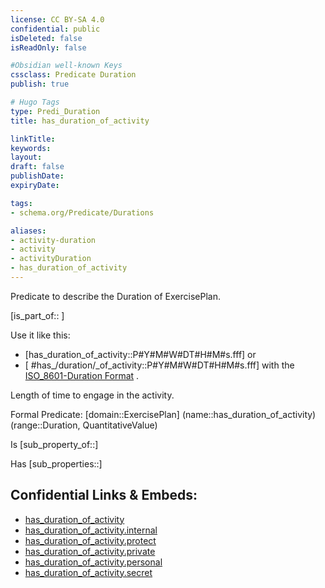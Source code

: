 ```yaml
---
license: CC BY-SA 4.0
confidential: public
isDeleted: false
isReadOnly: false

#Obsidian well-known Keys
cssclass: Predicate Duration
publish: true

# Hugo Tags
type: Predi_Duration
title: has_duration_of_activity

linkTitle: 
keywords: 
layout: 
draft: false
publishDate:
expiryDate: 

tags:
- schema.org/Predicate/Durations

aliases:
- activity-duration
- activity
- activityDuration
- has_duration_of_activity
---
```


Predicate to describe the Duration of ExercisePlan.

[is_part_of:: ]

Use it like this: 
- [has_duration_of_activity::P#Y#M#W#DT#H#M#s.fff] or 
- [ #has_/duration/_of_activity::P#Y#M#W#DT#H#M#s.fff] with the [ISO_8601-Duration Format](../../../ISO/ISO_8601-Date_Time) .

Length of time to engage in the activity.

Formal Predicate: 
[domain::ExercisePlan]
(name::has_duration_of_activity)
(range::Duration, QuantitativeValue)

Is [sub_property_of::]

Has [sub_properties::]


## Confidential Links & Embeds: 
- [has_duration_of_activity](../../../../_public/schema.org/Predicate/Durations/has_duration_of_activity.md) 
- [has_duration_of_activity.internal](../../../../_internal/schema.org/Predicate/Durations/has_duration_of_activity.internal.md) 
- [has_duration_of_activity.protect](../../../../_protect/schema.org/Predicate/Durations/has_duration_of_activity.protect.md) 
- [has_duration_of_activity.private](../../../../_private/schema.org/Predicate/Durations/has_duration_of_activity.private.md) 
- [has_duration_of_activity.personal](../../../../_personal/schema.org/Predicate/Durations/has_duration_of_activity.personal.md) 
- [has_duration_of_activity.secret](../../../../_secret/schema.org/Predicate/Durations/has_duration_of_activity.secret.md) 
